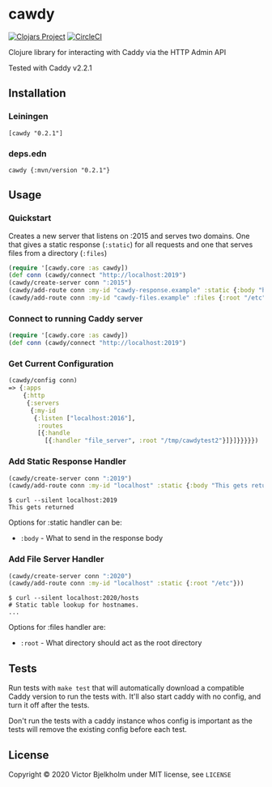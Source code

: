 # cawdy

[![Clojars Project](https://img.shields.io/clojars/v/cawdy.svg)](https://clojars.org/cawdy)
[![CircleCI](https://circleci.com/gh/victorb/cawdy/tree/master.svg?style=svg)](https://circleci.com/gh/victorb/cawdy/tree/master)

Clojure library for interacting with Caddy via the HTTP Admin API

Tested with Caddy v2.2.1

## Installation

### Leiningen

```
[cawdy "0.2.1"]
```

### deps.edn

```
cawdy {:mvn/version "0.2.1"}
```

## Usage

### Quickstart

Creates a new server that listens on :2015 and serves two domains. One that
gives a static response (`:static`) for all requests and one that serves files
from a directory (`:files`)

```clojure
(require '[cawdy.core :as cawdy])
(def conn (cawdy/connect "http://localhost:2019")
(cawdy/create-server conn ":2015")
(cawdy/add-route conn :my-id "cawdy-response.example" :static {:body "hello"}))
(cawdy/add-route conn :my-id "cawdy-files.example" :files {:root "/etc"}))
```

### Connect to running Caddy server

```clojure
(require '[cawdy.core :as cawdy])
(def conn (cawdy/connect "http://localhost:2019")
```

### Get Current Configuration

```clojure
(cawdy/config conn)
=> {:apps
    {:http
     {:servers
      {:my-id
       {:listen ["localhost:2016"],
        :routes
        [{:handle
          [{:handler "file_server", :root "/tmp/cawdytest2"}]}]}}}}})
```

### Add Static Response Handler

```clojure
(cawdy/create-server conn ":2019")
(cawdy/add-route conn :my-id "localhost" :static {:body "This gets returned"}))
```

```shellsession
$ curl --silent localhost:2019
This gets returned
```

Options for :static handler can be:

- `:body` - What to send in the response body

### Add File Server Handler

```clojure
(cawdy/create-server conn ":2020")
(cawdy/add-route conn :my-id "localhost" :static {:root "/etc"}))
```

```shellsession
$ curl --silent localhost:2020/hosts
# Static table lookup for hostnames.
...
```
Options for :files handler are:

- `:root` - What directory should act as the root directory

## Tests

Run tests with `make test` that will automatically download a compatible
Caddy version to run the tests with. It'll also start caddy with no config,
and turn it off after the tests.

Don't run the tests with a caddy instance whos config is important as the
tests will remove the existing config before each test.

## License

Copyright © 2020 Victor Bjelkholm under MIT license, see `LICENSE`
